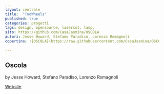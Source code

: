 ```yaml
---
layout: centrale
title:  "TooWheels"
published: true
categories: progetti
tags: design, opensource, lasercut, lamp,
sito: https://github.com/CasaJasmina/OSCOLA
autori: Jesse Howard, Stefano Paradiso, Lorenzo Romagnoli
copertina: ![OSCOLA](https://raw.githubusercontent.com/CasaJasmina/OSCOLA/master/oscola-small.jpg)

---
```

## Oscola
by Jesse Howard, Stefano Paradiso, Lorenzo Romagnoli

[Website](https://github.com/CasaJasmina/OSCOLA)
